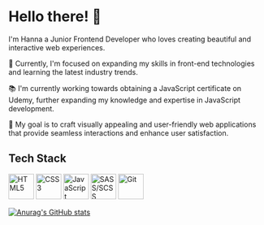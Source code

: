 # Hello there! 👋

I'm Hanna a Junior Frontend Developer who loves creating beautiful and interactive web experiences.

🌱 Currently, I'm focused on expanding my skills in front-end technologies and learning the latest industry trends.

📚 I'm currently working towards obtaining a JavaScript certificate on Udemy, further expanding my knowledge and expertise in JavaScript development.

🎯 My goal is to craft visually appealing and user-friendly web applications that provide seamless interactions and enhance user satisfaction.

## Tech Stack

<img src="https://cdn.jsdelivr.net/npm/programming-languages-logos/src/html/html.png" alt="HTML5" width="50" />
<img src="https://cdn.jsdelivr.net/npm/programming-languages-logos/src/css/css.png" alt="CSS3" width="50" />
<img src="https://cdn.jsdelivr.net/npm/programming-languages-logos/src/javascript/javascript.png" alt="JavaScript" width="50" />
<img src="https://cdn.jsdelivr.net/npm/programming-languages-logos/src/sass/sass.png" alt="SASS/SCSS" width="50" />
<img src="https://cdn.jsdelivr.net/npm/programming-languages-logos/src/git/git.png" alt="Git" width="50" />


[![Anurag's GitHub stats](https://github-readme-stats.vercel.app/api?username=greatHannahV)](https://github.com/anuraghazra/github-readme-stats)




